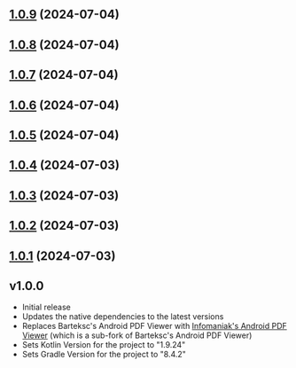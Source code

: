

## [1.0.9](https://github.com/DanfordGidraph/react-native-render-pdf/compare/v1.0.8...v1.0.9) (2024-07-04)

## [1.0.8](https://github.com/DanfordGidraph/react-native-render-pdf/compare/v1.0.7...v1.0.8) (2024-07-04)

## [1.0.7](https://github.com/DanfordGidraph/react-native-render-pdf/compare/v1.0.6...v1.0.7) (2024-07-04)

## [1.0.6](https://github.com/DanfordGidraph/react-native-render-pdf/compare/v1.0.5...v1.0.6) (2024-07-04)

## [1.0.5](https://github.com/DanfordGidraph/react-native-render-pdf/compare/v1.0.4...v1.0.5) (2024-07-04)

## [1.0.4](https://github.com/DanfordGidraph/react-native-render-pdf/compare/v1.0.3...v1.0.4) (2024-07-03)

## [1.0.3](https://github.com/DanfordGidraph/react-native-render-pdf/compare/v1.0.2...v1.0.3) (2024-07-03)

## [1.0.2](https://github.com/DanfordGidraph/react-native-render-pdf/compare/v1.0.1...v1.0.2) (2024-07-03)

## [1.0.1](https://github.com/DanfordGidraph/react-native-render-pdf/compare/v.1.0.0...v1.0.1) (2024-07-03)

## v1.0.0

- Initial release
- Updates the native dependencies to the latest versions
- Replaces Barteksc's Android PDF Viewer with [Infomaniak's Android PDF Viewer](android-pdfview) (which is a sub-fork of Barteksc's Android PDF Viewer)
- Sets Kotlin Version for the project to "1.9.24"
- Sets Gradle Version for the project to "8.4.2"
